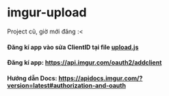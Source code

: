 # imgur-upload
Project cũ, giờ mới đăng :&lt;
#### Đăng kí app vào sửa ClientID tại file [upload.js](https://github.com/hypnguyen1209/imgur-upload/blob/master/js/upload.js)
#### Đăng kí app: https://api.imgur.com/oauth2/addclient
#### Hướng dẫn Docs: https://apidocs.imgur.com/?version=latest#authorization-and-oauth
